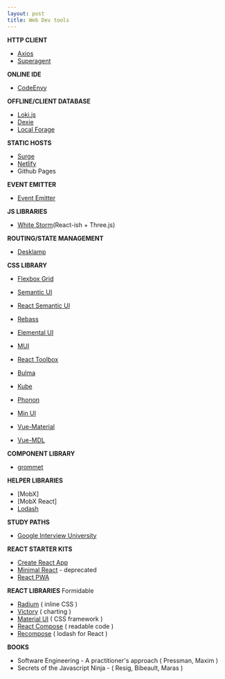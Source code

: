 ```yaml
---
layout: post
title: Web Dev tools
---
```


**HTTP CLIENT**
 - [Axios](https://github.com/mzabriskie/axios)
 - [Superagent](https://github.com/visionmedia/superagent)

**ONLINE IDE**
 - [CodeEnvy](https://codenvy.com/)

**OFFLINE/CLIENT DATABASE**
 - [Loki.js](http://lokijs.org)
 - [Dexie](http://dexie.org/)
 - [Local Forage](https://github.com/localForage/localForage)

**STATIC HOSTS**
 - [Surge](https://surge.sh/)
 - [Netlify](https://www.netlify.com/)
 - Github Pages

**EVENT EMITTER**
 - [Event Emitter](https://github.com/Zlobin/es-event-emitter)

**JS LIBRARIES**
 - [White Storm](https://whsjs.io/#/)(React-ish + Three.js)

**ROUTING/STATE MANAGEMENT**
 - [Desklamp](https://github.com/desklamp-js/desklamp)

**CSS LIBRARY**
 - [Flexbox Grid](http://flexboxgrid.com/)
 - [Semantic UI](http://semantic-ui.com/)
 - [React Semantic UI](http://react.semantic-ui.com/introduction)
 - [Rebass](http://jxnblk.com/rebass/)
 - [Elemental UI](http://elemental-ui.com/home)
 - [MUI](https://www.muicss.com/)
 - [React Toolbox](http://react-toolbox.com/)
 - [Bulma](http://bulma.io)
 - [Kube](https://imperavi.com/kube/)
 - [Phonon](http://phonon.quarkdev.com/)
 - [Min UI](http://mint-ui.github.io/#!/en)

 - [Vue-Material](https://vuematerial.github.io/#/)
 - [Vue-MDL](http://posva.net/vue-mdl/#!/installation)

**COMPONENT LIBRARY**
- [grommet](https://grommet.github.io/)

**HELPER LIBRARIES**
 - [MobX]
 - [MobX React] 
 - [Lodash](https://lodash.com/)

**STUDY PATHS**
 - [Google Interview University](https://github.com/jwasham/google-interview-university)

**REACT STARTER KITS**
 - [Create React App](https://github.com/facebookincubator/create-react-app)
 - [Minimal React](https://github.com/balupton/minimal-react) - deprecated
 - [React PWA](https://github.com/jeffposnick/create-react-pwa)  

**REACT LIBRARIES**
Formidable
 - [Radium](https://formidable.com/open-source/radium/) ( inline CSS )
 - [Victory](https://formidable.com/open-source/victory/) ( charting )
 - [Material UI](http://www.material-ui.com/#/) ( CSS framework )
 - [React Compose](http://reactcompose.com/) ( readable code )
 - [Recompose](https://github.com/acdlite/recompose) ( lodash for React )

**BOOKS**
 - Software Engineering - A practitioner's approach ( Pressman, Maxim )
 - Secrets of the Javascript Ninja - ( Resig, Bibeault, Maras )

